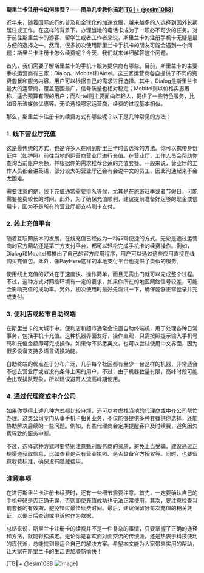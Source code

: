 **斯里兰卡注册卡如何续费？——简单几步教你搞定[[TG💪+ @esim1088](https://t.me/s/esim1088)]**

近年来，随着国际旅行的普及和全球化的加速发展，越来越多的人选择到国外长期居住或工作。在这样的背景下，办理当地的电话卡成为了一项必不可少的任务。对于前往斯里兰卡的游客、留学生或者工作者来说，斯里兰卡的注册手机卡无疑是最方便的选择之一。然而，很多初次使用斯里兰卡手机卡的朋友可能会遇到一个问题：斯里兰卡注册卡怎么续费呢？今天，我们就来详细解答这个问题。

首先，我们需要了解斯里兰卡的手机卡服务提供商有哪些。目前，斯里兰卡的主要手机运营商有三家：Dialog、Mobitel和Airtel。这三家运营商各自提供了不同的资费套餐和服务内容，用户可以根据自己的需求进行选择。其中，Dialog是斯里兰卡最大的运营商，覆盖范围最广，信号质量也相对稳定；Mobitel则以价格实惠著称，适合预算有限的用户；而Airtel则主要面向年轻人，提供了一些特色服务，比如音乐流媒体优惠等。无论选择哪家运营商，续费的过程基本相似。

那么，斯里兰卡注册卡的续费方式有哪些呢？以下是几种常见的方法：

### 1. **线下营业厅充值**
这是最传统的方式，也是许多人在刚到斯里兰卡时会选择的方法。你可以携带身份证件（如护照）前往当地的运营商营业厅进行充值。在营业厅，工作人员会帮助你查询当前账户余额，并根据你的需求推荐合适的充值套餐。一般来说，营业厅的工作人员都会讲英语，部分较大的营业厅还会有会说中文的员工，因此沟通起来不会太困难。

需要注意的是，线下充值通常需要排队等候，尤其是在旅游旺季或者节假日，可能需要花费较长的时间。此外，为了确保充值顺利，建议提前准备好足够的现金或信用卡，因为不是所有的营业厅都支持刷卡支付。

### 2. **线上充值平台**
随着互联网技术的发展，在线充值已经成为一种非常便捷的方式。无论是通过运营商的官方网站还是第三方支付平台，都可以轻松完成手机卡的续费操作。例如，Dialog和Mobitel都推出了自己的官方应用程序，用户可以通过这些应用直接在线购买充值包。此外，像PayHere这样的本地支付平台也提供了类似的服务。

使用线上充值的好处在于速度快、操作简单，而且无需出门就可以完成整个过程。不过，这种方式对网络环境有一定的要求，如果你所在的地区网络信号较差，可能会影响充值的成功率。另外，初次使用时最好先测试一下，确保能够正常登录并完成支付。

### 3. **便利店或超市自助终端**
在斯里兰卡的大城市中，便利店和超市通常会设置自助终端机，用于处理各种日常事务，包括手机卡充值。这种机器界面友好，操作直观，只需按照提示输入手机号码和充值金额即可完成操作。如果你不熟悉英文，也可以尝试使用中文界面，因为很多设备支持多语言切换功能。

自助终端的优点在于分布广泛，几乎每个社区都有至少一台这样的机器，非常适合不想去营业厅或者没有条件上网的用户。不过，由于机器数量有限，高峰时段可能会出现排队现象，所以建议避开人流高峰期使用。

### 4. **通过代理商或中介公司**
如果你觉得上述几种方式都比较麻烦，还可以考虑找当地的代理商或中介公司帮忙办理。这类公司专门从事手机卡相关业务，不仅能够提供多种套餐供你选择，还能协助解决后续的一些问题。例如，有些代理商会定期提醒客户及时续费，避免因欠费导致的服务中断。

不过，选择这种方式时要特别注意甄别服务商的资质，避免上当受骗。建议通过正规渠道获取信息，比如查看是否有营业执照、是否具备官方授权等。同时，也要留意收费标准，确保没有隐藏费用。

### 注意事项
在进行斯里兰卡注册卡续费时，还有一些细节需要注意。首先，一定要确认自己的手机号码是否正确无误，否则即使充值成功也无法正常使用。其次，要注意检查当前套餐的有效期，避免错过最佳续费时间。最后，建议保留好每次充值的相关凭证，以便日后查询或申诉时作为依据。

总结来说，斯里兰卡注册卡的续费并不是一件复杂的事情，只要掌握了正确的途径和方法，就能轻松搞定。无论你是喜欢面对面交流的传统派，还是热衷于科技便利的现代派，总能找到最适合自己的解决方案。希望本文能为大家带来实用的帮助，让大家在斯里兰卡的生活更加顺畅愉快！

[[TG💪+ @esim1088](https://t.me/s/esim1088) ![Image](https://i.postimg.cc/4NQfJmqS/Snipaste-2025-05-13-00-14-12.png)]